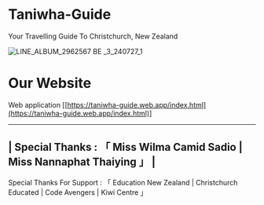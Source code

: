 # Taniwha-Guide
Your Travelling Guide To Christchurch, New Zealand

![LINE_ALBUM_2962567 BE _3_240727_1](https://github.com/user-attachments/assets/640bb278-8701-4176-b8da-b99d764f058d)

# Our Website
Web application 
  [[https://taniwha-guide.web.app/index.html](https://taniwha-guide.web.app/index.html)]


--------------------------------------------------------------------------------------------------------------------
|                  Special Thanks : 「  Miss Wilma Camid Sadio | Miss Nannaphat Thaiying  」                       |
--------------------------------------------------------------------------------------------------------------------

Special Thanks For Support : 「 Education New Zealand | Christchurch Educated | Code Avengers | Kiwi Centre 」

